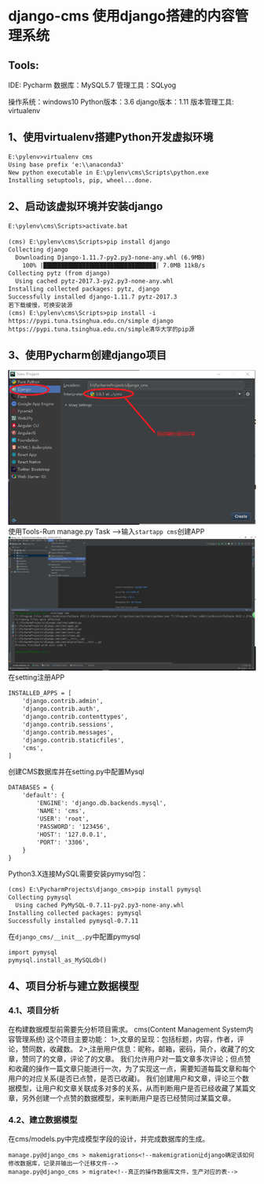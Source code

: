 # django-cms 使用django搭建的内容管理系统
## Tools:
IDE: Pycharm
数据库：MySQL5.7 管理工具：SQLyog

操作系统：windows10
Python版本：3.6
django版本：1.11
版本管理工具: virtualenv

## 1、使用virtualenv搭建Python开发虚拟环境
```
E:\pylenv>virtualenv cms
Using base prefix 'e:\\anaconda3'
New python executable in E:\pylenv\cms\Scripts\python.exe
Installing setuptools, pip, wheel...done.
```
## 2、启动该虚拟环境并安装django
```
E:\pylenv\cms\Scripts>activate.bat

(cms) E:\pylenv\cms\Scripts>pip install django
Collecting django
  Downloading Django-1.11.7-py2.py3-none-any.whl (6.9MB)
    100% |████████████████████████████████| 7.0MB 11kB/s
Collecting pytz (from django)
  Using cached pytz-2017.3-py2.py3-none-any.whl
Installing collected packages: pytz, django
Successfully installed django-1.11.7 pytz-2017.3
若下载缓慢，可换安装源
(cms) E:\pylenv\cms\Scripts>pip install -i https://pypi.tuna.tsinghua.edu.cn/simple django
https://pypi.tuna.tsinghua.edu.cn/simple清华大学的pip源
```
## 3、使用Pycharm创建django项目
![](gitpic/01.png)
使用Tools-Run manage.py Task ——>输入`startapp cms`创建APP
![](gitpic/02.png)
在setting注册APP
```
INSTALLED_APPS = [
    'django.contrib.admin',
    'django.contrib.auth',
    'django.contrib.contenttypes',
    'django.contrib.sessions',
    'django.contrib.messages',
    'django.contrib.staticfiles',
    'cms',
]
```
创建CMS数据库并在setting.py中配置Mysql
```
DATABASES = {
    'default': {
        'ENGINE': 'django.db.backends.mysql',
        'NAME': 'cms',
        'USER': 'root',
        'PASSWORD': '123456',
        'HOST': '127.0.0.1',
        'PORT': '3306',
    }
}
```
Python3.X连接MySQL需要安装pymysql包：
```
(cms) E:\PycharmProjects\django_cms>pip install pymysql
Collecting pymysql
  Using cached PyMySQL-0.7.11-py2.py3-none-any.whl
Installing collected packages: pymysql
Successfully installed pymysql-0.7.11
```
在`django_cms/__init__.py`中配置pymysql
```
import pymysql
pymysql.install_as_MySQLdb()
```
## 4、项目分析与建立数据模型
### 4.1、项目分析
在构建数据模型前需要先分析项目需求。
cms(Content Management System内容管理系统) 这个项目主要功能：
1>,文章的呈现：包括标题，内容，作者，评论，赞同数，收藏数。
2>,注册用户信息：昵称，邮箱，密码，简介，收藏了的文章，赞同了的文章，评论了的文章。
我们允许用户对一篇文章多次评论；但点赞和收藏的操作一篇文章只能进行一次，为了实现这一点，需要知道每篇文章和每个用户的对应关系(是否已点赞，是否已收藏)。
我们创建用户和文章，评论三个数据模型，让用户和文章关联成多对多的关系，从而判断用户是否已经收藏了某篇文章，另外创建一个点赞的数据模型，来判断用户是否已经赞同过某篇文章。
### 4.2、建立数据模型
在cms/models.py中完成模型字段的设计，并完成数据库的生成。
```
manage.py@django_cms > makemigrations<!--makemigration让django确定该如何修改数据库，记录并输出一个迁移文件-->
manage.py@django_cms > migrate<!--真正的操作数据库文件，生产对应的表-->
```